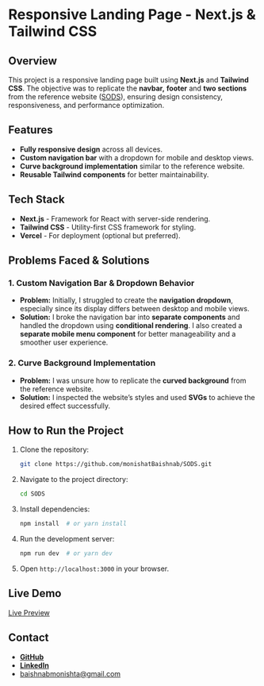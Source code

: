 # Responsive Landing Page - Next.js & Tailwind CSS

## Overview
This project is a responsive landing page built using **Next.js** and **Tailwind CSS**. The objective was to replicate the **navbar,** **footer** and **two sections** from the reference website ([SODS](https://www.sods.sk.ca/)), ensuring design consistency, responsiveness, and performance optimization.

## Features
- **Fully responsive design** across all devices.
- **Custom navigation bar** with a dropdown for mobile and desktop views.
- **Curve background implementation** similar to the reference website.
- **Reusable Tailwind components** for better maintainability.

## Tech Stack
- **Next.js** - Framework for React with server-side rendering.
- **Tailwind CSS** - Utility-first CSS framework for styling.
- **Vercel** - For deployment (optional but preferred).

## Problems Faced & Solutions
### 1. Custom Navigation Bar & Dropdown Behavior
- **Problem:** Initially, I struggled to create the **navigation dropdown**, especially since its display differs between desktop and mobile views.
- **Solution:** I broke the navigation bar into **separate components** and handled the dropdown using **conditional rendering**. I also created a **separate mobile menu component** for better manageability and a smoother user experience.

### 2. Curve Background Implementation
- **Problem:** I was unsure how to replicate the **curved background** from the reference website.
- **Solution:** I inspected the website’s styles and used **SVGs** to achieve the desired effect successfully.
 
## How to Run the Project
1. Clone the repository:
   ```bash
   git clone https://github.com/monishatBaishnab/SODS.git
   ```
2. Navigate to the project directory:
   ```bash
   cd SODS
   ```
3. Install dependencies:
   ```bash
   npm install  # or yarn install
   ```
4. Run the development server:
   ```bash
   npm run dev  # or yarn dev
   ```
5. Open `http://localhost:3000` in your browser.

## Live Demo
[Live Preview](https://sods-five.vercel.app/)

## Contact
- [**GitHub**](https://github.com/monishatBaishnab)
- [**LinkedIn**](https://www.linkedin.com/in/monishat-baishnab666/)
- baishnabmonishta@gmail.com

